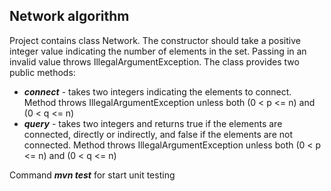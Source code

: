 ## Network algorithm

Project contains class Network. 
The constructor should take a positive integer value indicating the number of elements in the set. Passing in an invalid value throws IllegalArgumentException.
The class provides two public methods:
- _**connect**_ - takes two integers indicating the elements to connect. Method throws IllegalArgumentException unless both (0 < p <= n) and (0 < q <= n)
- _**query**_ - takes two integers and returns true if the elements are connected, directly or indirectly, and false if the elements are not connected. Method throws 
IllegalArgumentException unless both (0 < p <= n) and (0 < q <= n)

Command _**mvn test**_ for start unit testing